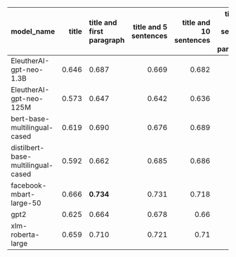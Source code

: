 | model_name                         |   title | title and first paragraph   |   title and 5 sentences |   title and 10 sentences |   title and first sentence each paragraph |   raw text |
|:-----------------------------------|--------:|:----------------------------|------------------------:|-------------------------:|------------------------------------------:|-----------:|
| EleutherAI-gpt-neo-1.3B            |   0.646 | 0.687                       |                   0.669 |                    0.682 |                                     0.709 |      0.693 |
| EleutherAI-gpt-neo-125M            |   0.573 | 0.647                       |                   0.642 |                    0.636 |                                     0.649 |      0.631 |
| bert-base-multilingual-cased       |   0.619 | 0.690                       |                   0.676 |                    0.689 |                                     0.688 |      0.711 |
| distilbert-base-multilingual-cased |   0.592 | 0.662                       |                   0.685 |                    0.686 |                                     0.684 |      0.684 |
| facebook-mbart-large-50            |   0.666 | **0.734**                   |                   0.731 |                    0.718 |                                     0.708 |      0.711 |
| gpt2                               |   0.625 | 0.664                       |                   0.678 |                    0.66  |                                     0.68  |      0.654 |
| xlm-roberta-large                  |   0.659 | 0.710                       |                   0.721 |                    0.71  |                                     0.709 |      0.7   |